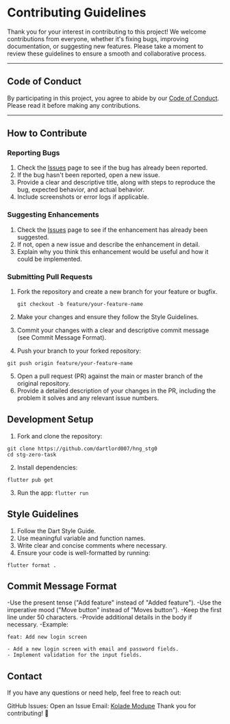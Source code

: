 # Contributing Guidelines

Thank you for your interest in contributing to this project! We welcome contributions from everyone, whether it's fixing bugs, improving documentation, or suggesting new features. Please take a moment to review these guidelines to ensure a smooth and collaborative process.

---

## Code of Conduct
By participating in this project, you agree to abide by our [Code of Conduct](CONTRIBUTING.md). Please read it before making any contributions.

---

## How to Contribute

### Reporting Bugs
1. Check the [Issues](https://github.com/dartlord007/stg-zero/issues) page to see if the bug has already been reported.
2. If the bug hasn't been reported, open a new issue.
3. Provide a clear and descriptive title, along with steps to reproduce the bug, expected behavior, and actual behavior.
4. Include screenshots or error logs if applicable.

### Suggesting Enhancements
1. Check the [Issues](https://github.com/dartlord007/stg-zero/issues) page to see if the enhancement has already been suggested.
2. If not, open a new issue and describe the enhancement in detail.
3. Explain why you think this enhancement would be useful and how it could be implemented.

### Submitting Pull Requests
1. Fork the repository and create a new branch for your feature or bugfix.
   
   `git checkout -b feature/your-feature-name`

2. Make your changes and ensure they follow the Style Guidelines.
3. Commit your changes with a clear and descriptive commit message (see Commit Message Format).
4. Push your branch to your forked repository:

`git push origin feature/your-feature-name`

5. Open a pull request (PR) against the main or master branch of the original repository.
6. Provide a detailed description of your changes in the PR, including the problem it solves and any relevant issue numbers.

## Development Setup

1. Fork and clone the repository:
```
git clone https://github.com/dartlord007/hng_stg0
cd stg-zero-task

```
2. Install dependencies:

`flutter pub get`

3. Run the app:
`flutter run`

## Style Guidelines

1. Follow the Dart Style Guide.
2. Use meaningful variable and function names.
3. Write clear and concise comments where necessary.
4. Ensure your code is well-formatted by running:

`flutter format .`

## Commit Message Format

-Use the present tense ("Add feature" instead of "Added feature").
-Use the imperative mood ("Move button" instead of "Moves button").
-Keep the first line under 50 characters.
-Provide additional details in the body if necessary.
-Example:
```
feat: Add new login screen

- Add a new login screen with email and password fields.
- Implement validation for the input fields.

```
## Contact

If you have any questions or need help, feel free to reach out:

GitHub Issues: Open an Issue
Email: [Kolade Modupe](https://github.com/dartlord007/hng_stg0)
Thank you for contributing! 🚀
